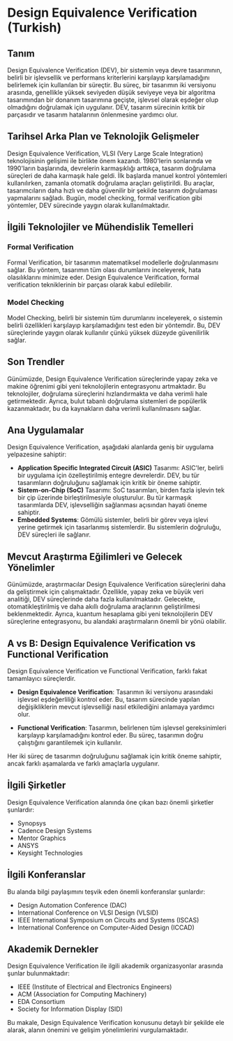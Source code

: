 # Design Equivalence Verification (Turkish)

## Tanım

Design Equivalence Verification (DEV), bir sistemin veya devre tasarımının, belirli bir işlevsellik ve performans kriterlerini karşılayıp karşılamadığını belirlemek için kullanılan bir süreçtir. Bu süreç, bir tasarımın iki versiyonu arasında, genellikle yüksek seviyeden düşük seviyeye veya bir algoritma tasarımından bir donanım tasarımına geçişte, işlevsel olarak eşdeğer olup olmadığını doğrulamak için uygulanır. DEV, tasarım sürecinin kritik bir parçasıdır ve tasarım hatalarının önlenmesine yardımcı olur.

## Tarihsel Arka Plan ve Teknolojik Gelişmeler

Design Equivalence Verification, VLSI (Very Large Scale Integration) teknolojisinin gelişimi ile birlikte önem kazandı. 1980'lerin sonlarında ve 1990'ların başlarında, devrelerin karmaşıklığı arttıkça, tasarım doğrulama süreçleri de daha karmaşık hale geldi. İlk başlarda manuel kontrol yöntemleri kullanılırken, zamanla otomatik doğrulama araçları geliştirildi. Bu araçlar, tasarımcıların daha hızlı ve daha güvenilir bir şekilde tasarım doğrulaması yapmalarını sağladı. Bugün, model checking, formal verification gibi yöntemler, DEV sürecinde yaygın olarak kullanılmaktadır.

## İlgili Teknolojiler ve Mühendislik Temelleri

### Formal Verification

Formal Verification, bir tasarımın matematiksel modellerle doğrulanmasını sağlar. Bu yöntem, tasarımın tüm olası durumlarını inceleyerek, hata olasılıklarını minimize eder. Design Equivalence Verification, formal verification tekniklerinin bir parçası olarak kabul edilebilir.

### Model Checking

Model Checking, belirli bir sistemin tüm durumlarını inceleyerek, o sistemin belirli özellikleri karşılayıp karşılamadığını test eden bir yöntemdir. Bu, DEV süreçlerinde yaygın olarak kullanılır çünkü yüksek düzeyde güvenilirlik sağlar.

## Son Trendler

Günümüzde, Design Equivalence Verification süreçlerinde yapay zeka ve makine öğrenimi gibi yeni teknolojilerin entegrasyonu artmaktadır. Bu teknolojiler, doğrulama süreçlerini hızlandırmakta ve daha verimli hale getirmektedir. Ayrıca, bulut tabanlı doğrulama sistemleri de popülerlik kazanmaktadır, bu da kaynakların daha verimli kullanılmasını sağlar.

## Ana Uygulamalar

Design Equivalence Verification, aşağıdaki alanlarda geniş bir uygulama yelpazesine sahiptir:

- **Application Specific Integrated Circuit (ASIC)** Tasarımı: ASIC'ler, belirli bir uygulama için özelleştirilmiş entegre devrelerdir. DEV, bu tür tasarımların doğruluğunu sağlamak için kritik bir öneme sahiptir.
- **Sistem-on-Chip (SoC)** Tasarımı: SoC tasarımları, birden fazla işlevin tek bir çip üzerinde birleştirilmesiyle oluşturulur. Bu tür karmaşık tasarımlarda DEV, işlevselliğin sağlanması açısından hayati öneme sahiptir.
- **Embedded Systems**: Gömülü sistemler, belirli bir görev veya işlevi yerine getirmek için tasarlanmış sistemlerdir. Bu sistemlerin doğruluğu, DEV süreçleri ile sağlanır.

## Mevcut Araştırma Eğilimleri ve Gelecek Yönelimler

Günümüzde, araştırmacılar Design Equivalence Verification süreçlerini daha da geliştirmek için çalışmaktadır. Özellikle, yapay zeka ve büyük veri analitiği, DEV süreçlerinde daha fazla kullanılmaktadır. Gelecekte, otomatikleştirilmiş ve daha akıllı doğrulama araçlarının geliştirilmesi beklenmektedir. Ayrıca, kuantum hesaplama gibi yeni teknolojilerin DEV süreçlerine entegrasyonu, bu alandaki araştırmaların önemli bir yönü olabilir.

## A vs B: Design Equivalence Verification vs Functional Verification

Design Equivalence Verification ve Functional Verification, farklı fakat tamamlayıcı süreçlerdir. 

- **Design Equivalence Verification**: Tasarımın iki versiyonu arasındaki işlevsel eşdeğerliliği kontrol eder. Bu, tasarım sürecinde yapılan değişikliklerin mevcut işlevselliği nasıl etkilediğini anlamaya yardımcı olur.
  
- **Functional Verification**: Tasarımın, belirlenen tüm işlevsel gereksinimleri karşılayıp karşılamadığını kontrol eder. Bu süreç, tasarımın doğru çalıştığını garantilemek için kullanılır.

Her iki süreç de tasarımın doğruluğunu sağlamak için kritik öneme sahiptir, ancak farklı aşamalarda ve farklı amaçlarla uygulanır.

## İlgili Şirketler

Design Equivalence Verification alanında öne çıkan bazı önemli şirketler şunlardır:

- Synopsys
- Cadence Design Systems
- Mentor Graphics
- ANSYS
- Keysight Technologies

## İlgili Konferanslar

Bu alanda bilgi paylaşımını teşvik eden önemli konferanslar şunlardır:

- Design Automation Conference (DAC)
- International Conference on VLSI Design (VLSID)
- IEEE International Symposium on Circuits and Systems (ISCAS)
- International Conference on Computer-Aided Design (ICCAD)

## Akademik Dernekler

Design Equivalence Verification ile ilgili akademik organizasyonlar arasında şunlar bulunmaktadır:

- IEEE (Institute of Electrical and Electronics Engineers)
- ACM (Association for Computing Machinery)
- EDA Consortium
- Society for Information Display (SID)

Bu makale, Design Equivalence Verification konusunu detaylı bir şekilde ele alarak, alanın önemini ve gelişim yönelimlerini vurgulamaktadır.